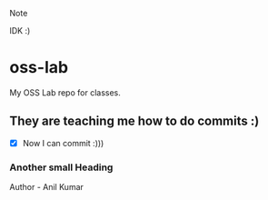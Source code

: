 > [!NOTE]  
> IDK :)

# oss-lab
My OSS Lab repo for classes.

## They are teaching me how to do commits :)
- [X] Now I can commit :)))

### Another small Heading

Author - Anil Kumar
